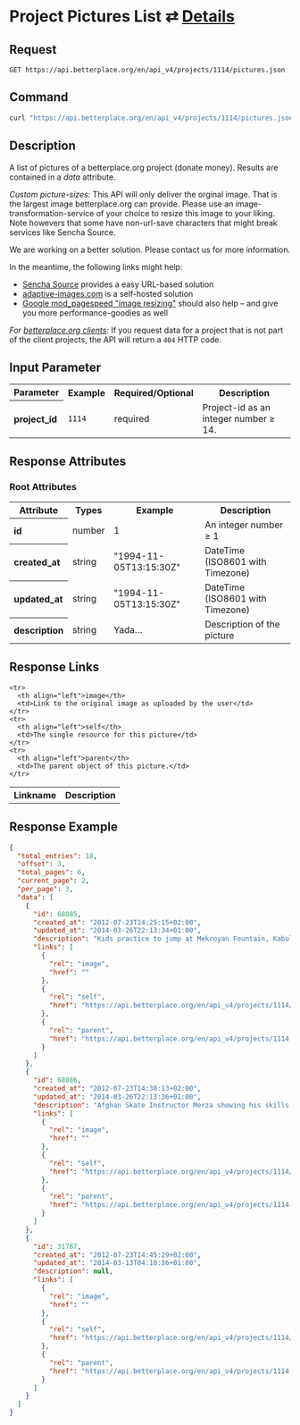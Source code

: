 
# Project Pictures List ⇄ [Details](project_picture_details.md)

## Request

```nginx
GET https://api.betterplace.org/en/api_v4/projects/1114/pictures.json
```

## Command

```bash
curl "https://api.betterplace.org/en/api_v4/projects/1114/pictures.json"
```

## Description

A list of pictures of a betterplace.org project (donate money).
Results are contained in a *data* attribute.

*Custom picture-sizes:* This API will only deliver the orginal image.
That is the largest image betterplace.org can provide.
Please use an image-transformation-service of your choice to resize this
image to your liking. Note howevers that some have non-url-save characters
that might break services like Sencha Source.

We are working on a better solution. Please contact us for more information.

In the meantime, the following links might help:

* [Sencha Source](http://docs.sencha.io/current/index.html#!/guide/src) provides a easy URL-based solution
* [adaptive-images.com](http://adaptive-images.com/) is a self-hosted solution
* [Google mod_pagespeed "image resizing"](https://developers.google.com/speed/docs/mod_pagespeed/filter-image-optimize)
  should also help – and give you more performance-goodies as well

*For [betterplace.org clients](../README.md#client-api):*
If you request data for a project that is not part of the client
projects, the API will return a `404` HTTP code.


## Input Parameter

<table>
  <tr>
    <th>Parameter</th>
    <th>Example</th>
    <th>Required/Optional</th>
    <th>Description</th>
  </tr>
  <tr>
    <th align="left">project_id</th>
    <td><code>1114</code></td>
    <td>required</td>
    <td>Project-id as an integer number ≥ 14.</td>
  </tr>
</table>

## Response Attributes

### Root Attributes

  <table>
    <tr>
      <th>Attribute</th>
      <th>Types</th>
      <th>Example</th>
      <th>Description</th>
    </tr>
    <tr>
      <th align="left">id</th>
      <td>number</td>
      <td>1</td>
      <td>An integer number ≥ 1</td>
    </tr>
    <tr>
      <th align="left">created_at</th>
      <td>string</td>
      <td>"1994-11-05T13:15:30Z"</td>
      <td>DateTime (ISO8601 with Timezone)</td>
    </tr>
    <tr>
      <th align="left">updated_at</th>
      <td>string</td>
      <td>"1994-11-05T13:15:30Z"</td>
      <td>DateTime (ISO8601 with Timezone)</td>
    </tr>
    <tr>
      <th align="left">description</th>
      <td>string</td>
      <td>Yada…</td>
      <td>Description of the picture</td>
    </tr>
  </table>
</table>

## Response Links

<table>
  <tr>
    <th>Linkname</th>
    <th>Description</th>
  </tr>

    <tr>
      <th align="left">image</th>
      <td>Link to the original image as uploaded by the user</td>
    </tr>
    <tr>
      <th align="left">self</th>
      <td>The single resource for this picture</td>
    </tr>
    <tr>
      <th align="left">parent</th>
      <td>The parent object of this picture.</td>
    </tr>
</table>

## Response Example

```json
{
  "total_entries": 18,
  "offset": 3,
  "total_pages": 6,
  "current_page": 2,
  "per_page": 3,
  "data": [
    {
      "id": 68085,
      "created_at": "2012-07-23T14:25:15+02:00",
      "updated_at": "2014-03-26T22:13:34+01:00",
      "description": "Kids practice to jump at Mekroyan Fountain, Kabul",
      "links": [
        {
          "rel": "image",
          "href": ""
        },
        {
          "rel": "self",
          "href": "https://api.betterplace.org/en/api_v4/projects/1114/pictures/68085.json"
        },
        {
          "rel": "parent",
          "href": "https://api.betterplace.org/en/api_v4/projects/1114.json"
        }
      ]
    },
    {
      "id": 68086,
      "created_at": "2012-07-23T14:30:13+02:00",
      "updated_at": "2014-03-26T22:13:36+01:00",
      "description": "Afghan Skate Instructor Merza showing his skills at an old Soviet swimming pool on Bibi Maru Hill, Kabul",
      "links": [
        {
          "rel": "image",
          "href": ""
        },
        {
          "rel": "self",
          "href": "https://api.betterplace.org/en/api_v4/projects/1114/pictures/68086.json"
        },
        {
          "rel": "parent",
          "href": "https://api.betterplace.org/en/api_v4/projects/1114.json"
        }
      ]
    },
    {
      "id": 31767,
      "created_at": "2012-07-23T14:45:29+02:00",
      "updated_at": "2014-03-13T04:10:36+01:00",
      "description": null,
      "links": [
        {
          "rel": "image",
          "href": ""
        },
        {
          "rel": "self",
          "href": "https://api.betterplace.org/en/api_v4/projects/1114/pictures/31767.json"
        },
        {
          "rel": "parent",
          "href": "https://api.betterplace.org/en/api_v4/projects/1114.json"
        }
      ]
    }
  ]
}
```

